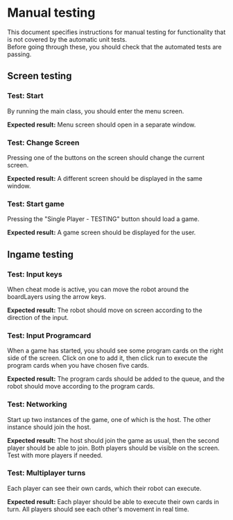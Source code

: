 # Manual testing

This document specifies instructions for manual testing for functionality
that is not covered by the automatic unit tests.  
Before going through these, you should check that the automated tests
are passing.

## Screen testing
### Test: Start
By running the main class, you should enter the menu screen.

**Expected result:** Menu screen should open in a separate window.

### Test: Change Screen
Pressing one of the buttons on the screen should change the current screen.

**Expected result:** A different screen should be displayed in the same window.

### Test: Start game
Pressing the "Single Player - TESTING" button should load a game.

**Expected result:** A game screen should be displayed for the user.

## Ingame testing

### Test: Input keys
When cheat mode is active, you can move the robot around the boardLayers using the arrow keys.

**Expected result:** The robot should move on screen according to the direction of the input.

### Test: Input Programcard
When a game has started, you should see some program cards on the right side of the screen.
Click on one to add it, then click run to execute the program cards when you have chosen five
cards.

**Expected result:** The program cards should be added to the queue, and the
robot should move according to the program cards.

### Test: Networking
Start up two instances of the game, one of which is the host.
The other instance should join the host.

**Expected result:** The host should join the game as usual, then the
second player should be able to join. Both players should be visible on the screen.
Test with more players if needed.

### Test: Multiplayer turns
Each player can see their own cards, which their robot can execute.

**Expected result:** Each player should be able to execute their own cards in turn.
All players should see each other's movement in real time.

